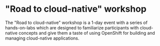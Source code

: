 # "Road to cloud-native" workshop

The "Road to cloud-native" workshop is a 1-day event with a series of hands-on-labs which are designed to familiarize participants with cloud-native concepts and give them a taste of using OpenShift for building and managing cloud-native applications.

